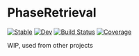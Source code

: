 # PhaseRetrieval

[![Stable](https://img.shields.io/badge/docs-stable-blue.svg)](https://olejorik.github.io/PhaseRetrieval.jl/stable)
[![Dev](https://img.shields.io/badge/docs-dev-blue.svg)](https://olejorik.github.io/PhaseRetrieval.jl/dev)
[![Build Status](https://github.com/olejorik/PhaseRetrieval.jl/workflows/CI/badge.svg)](https://github.com/olejorik/PhaseRetrieval.jl/actions)
[![Coverage](https://codecov.io/gh/olejorik/PhaseRetrieval.jl/branch/master/graph/badge.svg)](https://codecov.io/gh/olejorik/PhaseRetrieval.jl)

WIP, used from other projects

